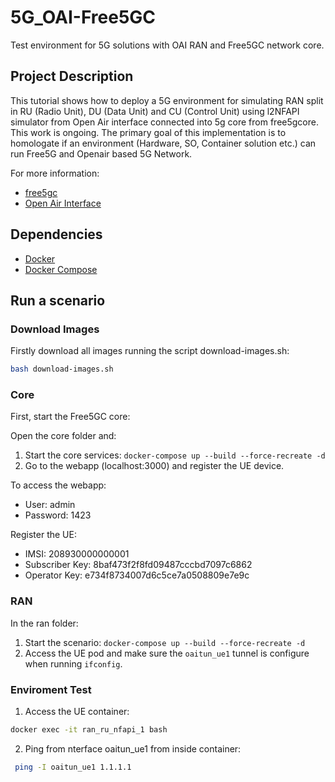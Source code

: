 # 5G_OAI-Free5GC
Test environment for 5G solutions with OAI RAN and Free5GC network core.

## Project Description

This tutorial shows how to deploy a 5G environment for simulating RAN split in RU (Radio Unit), DU (Data Unit) and CU (Control Unit) using l2NFAPI simulator from Open Air interface connected into 5g core from free5gcore. This work is ongoing. The primary goal of this implementation is to homologate if an environment (Hardware, SO, Container solution etc.) can run Free5G and Openair based 5G Network.

For more information:
* [free5gc](https://www.free5gc.org/)
* [Open Air Interface](https://www.openairinterface.org/)

## Dependencies

* [Docker](https://docs.docker.com/install/)
* [Docker Compose](https://docs.docker.com/compose/install/)

## Run a scenario

### Download Images

Firstly download all images running the script download-images.sh:

```sh
bash download-images.sh
```

### Core

First, start the Free5GC core:

Open the core folder and:

1. Start the core services: `docker-compose up --build --force-recreate -d`
2. Go to the webapp (localhost:3000) and register the UE device.

To access the webapp:

* User: admin
* Password: 1423

Register the UE:

* IMSI: 208930000000001
* Subscriber Key: 8baf473f2f8fd09487cccbd7097c6862
* Operator Key: e734f8734007d6c5ce7a0508809e7e9c

### RAN

In the ran folder:

1. Start the scenario: `docker-compose up --build --force-recreate -d`
2. Access the UE pod and make sure the `oaitun_ue1` tunnel is configure when running `ifconfig`.

### Enviroment Test

1. Access the UE container:
```sh
docker exec -it ran_ru_nfapi_1 bash
```

2. Ping from nterface oaitun_ue1 from inside container:
```sh
 ping -I oaitun_ue1 1.1.1.1
 ```




